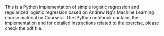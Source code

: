 This is a Python implementation of simple logistic regression and regularized logistic regression based on Andrew Ng's Machine Learning course material on Coursera. The IPython notebook contains the implementation and for detailed instructions related to the exercise, please check the pdf file.
